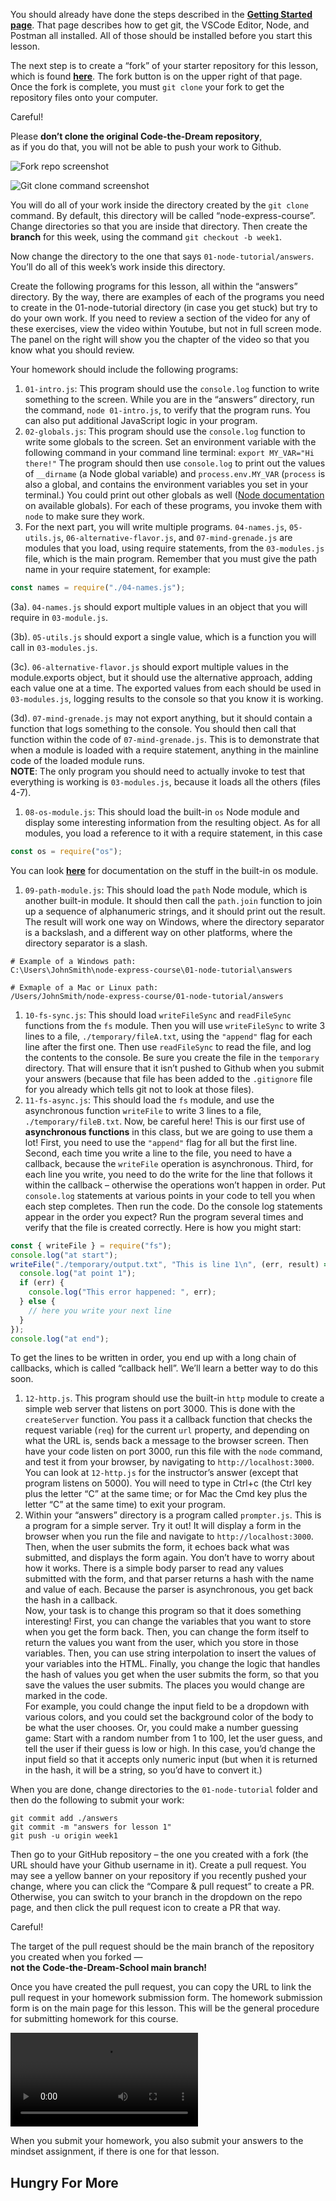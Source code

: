 You should already have done the steps described in the **[Getting Started page](./getting-started-with-node-development.md)**. That page describes how to get git, the VSCode Editor, Node, and Postman all installed. All of those should be installed before you start this lesson.

The next step is to create a “fork” of your starter repository for this lesson, which is found **[here](https://github.com/Code-the-Dream-School/node-express-course)**. The fork button is on the upper right of that page. Once the fork is complete, you must `git clone` your fork to get the repository files onto your computer.

Careful!

Please **don’t clone the original Code-the-Dream repository**,  
as if you do that, you will not be able to push your work to Github.

![Fork repo screenshot](./images/fork-button.png)

![Git clone command screenshot](./images/git-clone.png)

You will do all of your work inside the directory created by the `git clone` command. By default, this directory will be called “node-express-course”. Change directories so that you are inside that directory. Then create the **branch** for this week, using the command `git checkout -b week1`.

Now change the directory to the one that says `01-node-tutorial/answers`. You’ll do all of this week’s work inside this directory.

Create the following programs for this lesson, all within the “answers” directory. By the way, there are examples of each of the programs you need to create in the 01-node-tutorial directory (in case you get stuck) but try to do your own work. If you need to review a section of the video for any of these exercises, view the video within Youtube, but not in full screen mode. The panel on the right will show you the chapter of the video so that you know what you should review.

Your homework should include the following programs:

1. `01-intro.js`: This program should use the `console.log` function to write something to the screen. While you are in the “answers” directory, run the command, `node 01-intro.js`, to verify that the program runs. You can also put additional JavaScript logic in your program.
2. `02-globals.js`: This program should use the `console.log` function to write some globals to the screen. Set an environment variable with the following command in your command line terminal: `export MY_VAR="Hi there!"` The program should then use `console.log` to print out the values of `__dirname` (a Node global variable) and `process.env.MY_VAR` (`process` is also a global, and contains the environment variables you set in your terminal.) You could print out other globals as well ([Node documentation](https://nodejs.org/api/globals.html#global-objects) on available globals). For each of these programs, you invoke them with `node` to make sure they work.
3. For the next part, you will write multiple programs. `04-names.js`, `05-utils.js`, `06-alternative-flavor.js`, and `07-mind-grenade.js` are modules that you load, using require statements, from the `03-modules.js` file, which is the main program. Remember that you must give the path name in your require statement, for example:

```javascript
const names = require("./04-names.js");
```

(3a). `04-names.js` should export multiple values in an object that you will require in `03-module.js`.

(3b). `05-utils.js` should export a single value, which is a function you will call in `03-modules.js`.

(3c). `06-alternative-flavor.js` should export multiple values in the module.exports object, but it should use the alternative approach, adding each value one at a time. The exported values from each should be used in `03-modules.js`, logging results to the console so that you know it is working.

(3d). `07-mind-grenade.js` may not export anything, but it should contain a function that logs something to the console. You should then call that function within the code of `07-mind-grenade.js`. This is to demonstrate that when a module is loaded with a require statement, anything in the mainline code of the loaded module runs.  
**NOTE**: The only program you should need to actually invoke to test that everything is working is `03-modules.js`, because it loads all the others (files 4-7).

1. `08-os-module.js`: This should load the built-in `os` Node module and display some interesting information from the resulting object. As for all modules, you load a reference to it with a require statement, in this case

```javascript
const os = require("os");
```

You can look **[here](https://nodejs.org/api/os.html)** for documentation on the stuff in the built-in os module.

1. `09-path-module.js`: This should load the `path` Node module, which is another built-in module. It should then call the `path.join` function to join up a sequence of alphanumeric strings, and it should print out the result. The result will work one way on Windows, where the directory separator is a backslash, and a different way on other platforms, where the directory separator is a slash.

```
# Example of a Windows path:
C:\Users\JohnSmith\node-express-course\01-node-tutorial\answers

# Exmaple of a Mac or Linux path:
/Users/JohnSmith/node-express-course/01-node-tutorial/answers
```

1. `10-fs-sync.js`: This should load `writeFileSync` and `readFileSync` functions from the `fs` module. Then you will use `writeFileSync` to write 3 lines to a file, `./temporary/fileA.txt`, using the `"append"` flag for each line after the first one. Then use `readFileSync` to read the file, and log the contents to the console. Be sure you create the file in the `temporary` directory. That will ensure that it isn’t pushed to Github when you submit your answers (because that file has been added to the `.gitignore` file for you already which tells git not to look at those files).
2. `11-fs-async.js`: This should load the `fs` module, and use the asynchronous function `writeFile` to write 3 lines to a file, `./temporary/fileB.txt`. Now, be careful here! This is our first use of **asynchronous functions** in this class, but we are going to use them a lot! First, you need to use the `"append"` flag for all but the first line. Second, each time you write a line to the file, you need to have a callback, because the `writeFile` operation is asynchronous. Third, for each line you write, you need to do the write for the line that follows it within the callback – otherwise the operations won’t happen in order. Put `console.log` statements at various points in your code to tell you when each step completes. Then run the code. Do the console log statements appear in the order you expect? Run the program several times and verify that the file is created correctly. Here is how you might start:

```javascript
const { writeFile } = require("fs");
console.log("at start");
writeFile("./temporary/output.txt", "This is line 1\n", (err, result) => {
  console.log("at point 1");
  if (err) {
    console.log("This error happened: ", err);
  } else {
    // here you write your next line
  }
});
console.log("at end");
```

To get the lines to be written in order, you end up with a long chain of callbacks, which is called “callback hell”. We’ll learn a better way to do this soon.

1. `12-http.js`. This program should use the built-in `http` module to create a simple web server that listens on port 3000\. This is done with the `createServer` function. You pass it a callback function that checks the request variable (`req`) for the current `url` property, and depending on what the URL is, sends back a message to the browser screen. Then have your code listen on port 3000, run this file with the `node` command, and test it from your browser, by navigating to `http://localhost:3000`. You can look at `12-http.js` for the instructor’s answer (except that program listens on 5000). You will need to type in Ctrl+c (the Ctrl key plus the letter “C” at the same time; or for Mac the Cmd key plus the letter “C” at the same time) to exit your program.
2. Within your “answers” directory is a program called `prompter.js`. This is a program for a simple server. Try it out! It will display a form in the browser when you run the file and navigate to `http://localhost:3000`. Then, when the user submits the form, it echoes back what was submitted, and displays the form again. You don’t have to worry about how it works. There is a simple body parser to read any values submitted with the form, and that parser returns a hash with the name and value of each. Because the parser is asynchronous, you get back the hash in a callback.  
Now, your task is to change this program so that it does something interesting! First, you can change the variables that you want to store when you get the form back. Then, you can change the form itself to return the values you want from the user, which you store in those variables. Then, you can use string interpolation to insert the values of your variables into the HTML. Finally, you change the logic that handles the hash of values you get when the user submits the form, so that you save the values the user submits. The places you would change are marked in the code.  
For example, you could change the input field to be a dropdown with various colors, and you could set the background color of the body to be what the user chooses. Or, you could make a number guessing game: Start with a random number from 1 to 100, let the user guess, and tell the user if their guess is low or high. In this case, you’d change the input field so that it accepts only numeric input (but when it is returned in the hash, it will be a string, so you’d have to convert it.)

When you are done, change directories to the `01-node-tutorial` folder and then do the following to submit your work:

```
git commit add ./answers
git commit -m "answers for lesson 1"
git push -u origin week1
```

Then go to your GitHub repository – the one you created with a fork (the URL should have your Github username in it). Create a pull request. You may see a yellow banner on your repository if you recently pushed your change, where you can click the “Compare & pull request” to create a PR. Otherwise, you can switch to your branch in the dropdown on the repo page, and then click the pull request icon to create a PR that way.

Careful!

The target of the pull request should be the main branch of the repository  
you created when you forked —  
**not the Code-the-Dream-School main branch!**

Once you have created the pull request, you can copy the URL to link the pull request in your homework submission form. The homework submission form is on the main page for this lesson. This will be the general procedure for submitting homework for this course.

<video title="Open a PR walkthrough" src="./images/submit-pr.mp4" controls="controls" width="300" height="150"></video>

When you submit your homework, you also submit your answers to the mindset assignment, if there is one for that lesson.


## Hungry For More
